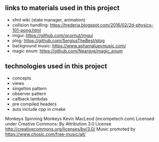 ## links to materials used in this project
- sfml wiki (state manager, animation)
- collision handling: https://trederia.blogspot.com/2016/02/2d-physics-101-pong.html
- imgui: https://github.com/ocornut/imgui
- plog: https://github.com/SergiusTheBest/plog
- background music: https://www.ashamaluevmusic.com/
- magic enum: https://github.com/Neargye/magic_enum

## technologies used in this project
- concepts
- views
- singelton pattern
- observer pattern
- callback lambdas
- pre compiled headers
- auto include cpp in cmake
  

Monkeys Spinning Monkeys Kevin MacLeod (incompetech.com)
Licensed under Creative Commons: By Attribution 3.0 License
http://creativecommons.org/licenses/by/3.0/
Music promoted by https://www.chosic.com/free-music/all/ 